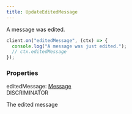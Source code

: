 ```yaml
---
title: UpdateEditedMessage
---
```


A message was edited.

```ts
client.on("editedMessage", (ctx) => {
  console.log("A message was just edited.");
  // ctx.editedMessage
});
```

### Properties

<div class="flex flex-col gap-3"><div><div class="flex gap-2"><div class="font-mono"><span class="font-bold">editedMessage</span><span class="opacity-50">:</span> <a href="/types/message"  >Message</a></div><div class="flex items-center"><div class="bg-dbt px-1.5 rounded-md select-none text-fgt text-[10px]">DISCRIMINATOR</div></div></div><div class="pl-3"><div class="no-margin">

The edited message

</div></div></div></div>

